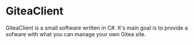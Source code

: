 GiteaClient
===========

GiteaClient is a small software written in C#. It's main goal is to provide a sofware with what you can manage your own Gitea site.
